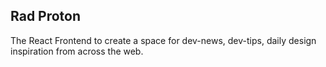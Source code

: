 ## Rad Proton

The React Frontend to create a space for dev-news, dev-tips, daily design inspiration from across the web.